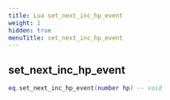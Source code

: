 ```yaml
---
title: Lua set_next_inc_hp_event
weight: 1
hidden: true
menuTitle: set_next_inc_hp_event
---
```

## set_next_inc_hp_event
```lua
eq.set_next_inc_hp_event(number hp) -- void
```